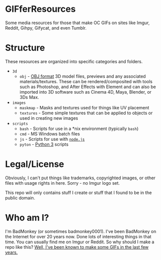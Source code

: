 # GIFferResourcesSome media resources for those that make OC GIFs on sites like Imgur, Reddit, Gihpy, Gifycat, and even Tumblr.# StructureThese resources are organized into specific categories and folders.* `3d`    * `obj` - [OBJ format](https://en.wikipedia.org/wiki/Wavefront_.obj_file) 3D model files, previews and any associated materials/textures. These can be rendered/composited with tools such as Photoshop, and After Effects with Element and can also be imported into 3D software such as Cinema 4D, Maya, Blender, or 3Ds Max.* `images`    * `maskmap` - Masks and textures used for things like UV placement    * `textures` - Some simple textures that can be applied to objects or used in creating new images* `scripts`    * `bash` - Scripts for use in a *nix environment (typically `bash`)    * `cmd` - MS Windows batch files    * `js` - Scripts for use with [`node.js`](https://nodejs.org/)    * `pyton` - [Python 3](https://www.python.org/) scripts# Legal/LicenseObviously, I can't put things like trademarks, copyrighted images, or other files with usage rights in here. Sorry - no Imgur logo set.This repo will only contains stuff I create or stuff that I found to be in the public domain. # Who am I?I'm BadMonkey (or sometimes badmonkey0001). I've been BadMonkey on the Internet for over 20 years now. Done lots of interesting things in that time. You can usually find me on Imgur or Reddit. So why should I make a repo like this? [Well, I've been known to make some GIFs in the last few years.](http://badmonkey0001.imgur.com/)